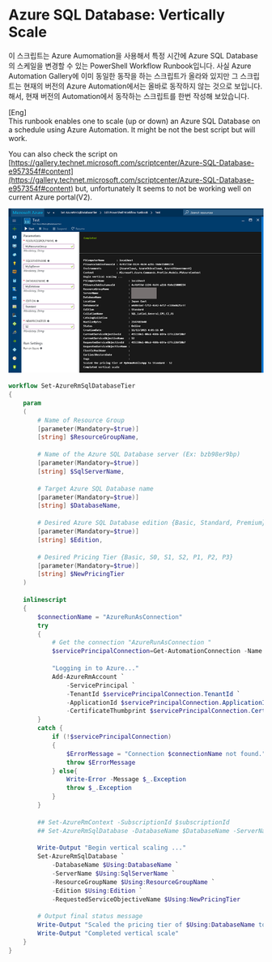 # Azure SQL Database: Vertically Scale

이 스크립트는 Azure Aumomation을 사용해서 특정 시간에 Azure SQL Database의 스케일을 변경할 수 있는 PowerShell Workflow Runbook입니다. 사실 Azure Automation Gallery에 이미 동일한 동작을 하는 스크립트가 올라와 있지만 그 스크립트는 현재의 버전의 Azure Automation에서는 올바로 동작하지 않는 것으로 보입니다. 해서, 현재 버전의 Automation에서 동작하는 스크립트를 한번 작성해 보았습니다. 

[Eng]   
This runbook enables one to scale (up or down) an Azure SQL Database on a schedule using Azure Automation.
It might be not the best script but will work.

You can also check the script on [https://gallery.technet.microsoft.com/scriptcenter/Azure-SQL-Database-e957354f#content](https://gallery.technet.microsoft.com/scriptcenter/Azure-SQL-Database-e957354f#content)
but, unfortunately It seems to not be working well on current Azure portal(V2).  

![images/azureDbScaleVertially.png](images/azureDbScaleVertially.png)

```powershell
workflow Set-AzureRmSqlDatabaseTier
{
	param
	(
        # Name of Resource Group
	    [parameter(Mandatory=$true)] 
	    [string] $ResourceGroupName,

	    # Name of the Azure SQL Database server (Ex: bzb98er9bp)
	    [parameter(Mandatory=$true)] 
	    [string] $SqlServerName,
	
	    # Target Azure SQL Database name 
	    [parameter(Mandatory=$true)] 
	    [string] $DatabaseName,
	
	    # Desired Azure SQL Database edition {Basic, Standard, Premium}
	    [parameter(Mandatory=$true)] 
	    [string] $Edition,
	
	    # Desired Pricing Tier {Basic, S0, S1, S2, P1, P2, P3}
	    [parameter(Mandatory=$true)] 
	    [string] $NewPricingTier
    )

	inlinescript
	{
	    $connectionName = "AzureRunAsConnection"
	    try
	    {
	        # Get the connection "AzureRunAsConnection "
	        $servicePrincipalConnection=Get-AutomationConnection -Name $connectionName         
	
	        "Logging in to Azure..."
	        Add-AzureRmAccount `
	            -ServicePrincipal `
	            -TenantId $servicePrincipalConnection.TenantId `
	            -ApplicationId $servicePrincipalConnection.ApplicationId `
	            -CertificateThumbprint $servicePrincipalConnection.CertificateThumbprint 
	    }
	    catch {
	        if (!$servicePrincipalConnection)
	        {
	            $ErrorMessage = "Connection $connectionName not found."
	            throw $ErrorMessage
	        } else{
	            Write-Error -Message $_.Exception
	            throw $_.Exception
	        }
	    }

        ## Set-AzureRmContext -SubscriptionId $subscriptionId
	    ## Set-AzureRmSqlDatabase -DatabaseName $DatabaseName -ServerName $SqlServerName -ResourceGroupName $ResourceGroupName -Edition $Edition -RequestedServiceObjectiveName $NewPricingTier
        
        Write-Output "Begin vertical scaling ..."
        Set-AzureRmSqlDatabase `
            -DatabaseName $Using:DatabaseName `
            -ServerName $Using:SqlServerName `
            -ResourceGroupName $Using:ResourceGroupName `
            -Edition $Using:Edition `
            -RequestedServiceObjectiveName $Using:NewPricingTier

	    # Output final status message
	    Write-Output "Scaled the pricing tier of $Using:DatabaseName to $Using:Edition - $Using:NewPricingTier"
	    Write-Output "Completed vertical scale"
	}
}
```